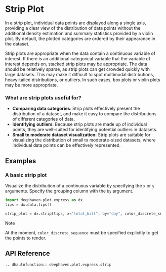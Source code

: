 # Strip Plot

In a strip plot, individual data points are displayed along a single axis, providing a clear view of the distribution of data points without the additional density estimation and summary statistics provided by a violin plot. By default, the plotted categories are ordered by their appearance in the dataset.

Strip plots are appropriate when the data contain a continuous variable of interest. If there is an additional categorical variable that the variable of interest depends on, stacked strip plots may be appropriate. The data should be relatively sparse, as strip plots can get crowded quickly with large datasets. This may make it difficult to spot multimodal distributions, heavy-tailed distributions, or outliers. In such cases, box plots or violin plots may be more appropriate.

### What are strip plots useful for?

- **Comparing data categories**: Strip plots effectively present the distribution of a dataset, and make it easy to compare the distributions of different categories of data.
- **Identifying outliers**: Because strip plots are made up of individual points, they are well-suited for identifying potential outliers in datasets.
- **Small to moderate dataset visualization**: Strip plots are suitable for visualizing the distribution of small to moderate-sized datasets, where individual data points can be effectively represented.

## Examples

### A basic strip plot

Visualize the distribution of a continuous variable by specifying the `x` or `y` arguments. Specify the grouping column with the `by` argument.

```python order=strip_plot,tips
import deephaven.plot.express as dx
tips = dx.data.tips()

strip_plot = dx.strip(tips, x="total_bill", by="day", color_discrete_sequence=["lightgreen", "lightblue", "goldenrod", "lightcoral"])
```

> [!NOTE]
> At the moment, `color_discrete_sequence` must be specified explicitly to get the points to render.

## API Reference
```{eval-rst}
.. dhautofunction:: deephaven.plot.express.strip
```
